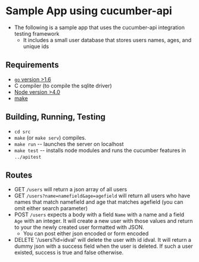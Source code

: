 # Sample App using cucumber-api

* The following is a sample app that uses the cucumber-api integration testing framework
  * It includes a small user database that stores users names, ages, and unique ids

## Requirements
* [`go` version >1.6](https://golang.org/doc/install)
* C compiler (to compile the sqlite driver)
* [Node version >4.0](https://nodejs.org)
* [make](https://www.gnu.org/software/make/#download)

## Building, Running, Testing
* `cd src`
* `make` (or `make serv`) compiles.
* `make run` -- launches the server on localhost
* `make test` -- installs node modules and runs the cucumber features in `../apitest`

## Routes
  * GET `/users` will return a json array of all users
  * GET `/users?name=namefield&age=agefield` will return all users who have names that match namefield and age that matches agefield (you can omit either search parameter)
  * POST `/users` expects a body with a field `Name` with a name and a field `Age` with an integer.
  It will create a new user with those values and return to your the newly created user formatted with JSON.
    * You can post either json encoded or form encoded
  * DELETE '/users?id=idval' will delete the user with id idval. It will return a dummy
  json with a success field when the user is deleted. If such a user existed, success is true and false otherwise.
